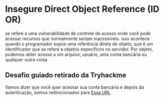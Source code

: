 # Insegure Direct Object Reference (ID OR)

se refere a uma vulnerabilidade de controle de acesso onde você pode acessar recursos que normalmente seriam inacessíveis. isso acontece quando o programador expoe uma referência direta de objeto, que é um identificador que se refere a objetos específicos no servidor. Por objeto, podemos obter acesso a um arquivo, usuário, uma conta bancária ou qualquer outra coisa

## Desafio guiado retirado da Tryhackme

Vamos dizer que você quer acessar sua conta bancária e depois da autenticação, somos redirecionados para 
[Essa URL](https://bank.thm/account?id=111111)